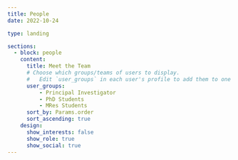 ```yaml
---
title: People
date: 2022-10-24

type: landing

sections:
  - block: people
    content:
      title: Meet the Team
      # Choose which groups/teams of users to display.
      #   Edit `user_groups` in each user's profile to add them to one or more of these groups.
      user_groups:
          - Principal Investigator
          - PhD Students
          - MRes Students
      sort_by: Params.order
      sort_ascending: true
    design:
      show_interests: false
      show_role: true
      show_social: true
---
```


